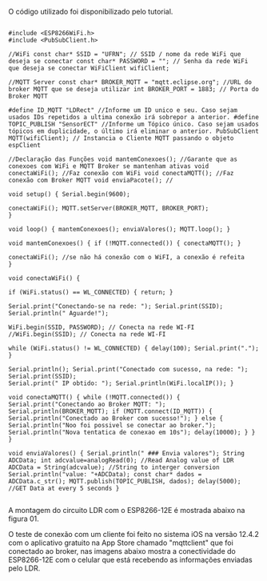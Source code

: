 O código utilizado foi disponibilizado pelo tutorial. 

```

#include <ESP8266WiFi.h>
#include <PubSubClient.h>

//WiFi const char* SSID = "UFRN"; // SSID / nome da rede WiFi que deseja se conectar const char* PASSWORD = ""; // Senha da rede WiFi que deseja se conectar WiFiClient wifiClient;

//MQTT Server const char* BROKER_MQTT = "mqtt.eclipse.org"; //URL do broker MQTT que se deseja utilizar int BROKER_PORT = 1883; // Porta do Broker MQTT

#define ID_MQTT "LDRect" //Informe um ID unico e seu. Caso sejam usados IDs repetidos a ultima conexão irá sobrepor a anterior. #define TOPIC_PUBLISH "SensorECT" //Informe um Tópico único. Caso sejam usados tópicos em duplicidade, o último irá eliminar o anterior. PubSubClient MQTT(wifiClient); // Instancia o Cliente MQTT passando o objeto espClient

//Declaração das Funções void mantemConexoes(); //Garante que as conexoes com WiFi e MQTT Broker se mantenham ativas void conectaWiFi(); //Faz conexão com WiFi void conectaMQTT(); //Faz conexão com Broker MQTT void enviaPacote(); //

void setup() { Serial.begin(9600);

conectaWiFi(); MQTT.setServer(BROKER_MQTT, BROKER_PORT);
}

void loop() { mantemConexoes(); enviaValores(); MQTT.loop(); }

void mantemConexoes() { if (!MQTT.connected()) { conectaMQTT(); }

conectaWiFi(); //se não há conexão com o WiFI, a conexão é refeita
}

void conectaWiFi() {

if (WiFi.status() == WL_CONNECTED) { return; }

Serial.print("Conectando-se na rede: "); Serial.print(SSID); Serial.println(" Aguarde!");

WiFi.begin(SSID, PASSWORD); // Conecta na rede WI-FI
//WiFi.begin(SSID); // Conecta na rede WI-FI

while (WiFi.status() != WL_CONNECTED) { delay(100); Serial.print("."); }

Serial.println(); Serial.print("Conectado com sucesso, na rede: "); Serial.print(SSID);
Serial.print(" IP obtido: "); Serial.println(WiFi.localIP()); }

void conectaMQTT() { while (!MQTT.connected()) { Serial.print("Conectando ao Broker MQTT: "); Serial.println(BROKER_MQTT); if (MQTT.connect(ID_MQTT)) { Serial.println("Conectado ao Broker com sucesso!"); } else { Serial.println("Noo foi possivel se conectar ao broker."); Serial.println("Nova tentatica de conexao em 10s"); delay(10000); } } }

void enviaValores() { Serial.println(" ### Envia valores"); String ADCData; int adcvalue=analogRead(0); //Read Analog value of LDR ADCData = String(adcvalue); //String to interger conversion Serial.println("value: "+ADCData); const char* dados = ADCData.c_str(); MQTT.publish(TOPIC_PUBLISH, dados); delay(5000); //GET Data at every 5 seconds }


```


A montagem do circuito LDR com o ESP8266-12E é mostrada abaixo na figura 01. 





O teste de conexão com um cliente foi feito no sistema iOS na versão 12.4.2 com o aplicativo gratuito na App Store chamado "mqttclient" que foi conectado ao broker, nas imagens abaixo mostra a conectividade do ESP8266-12E com o celular que está recebendo as informações enviadas pelo LDR.
